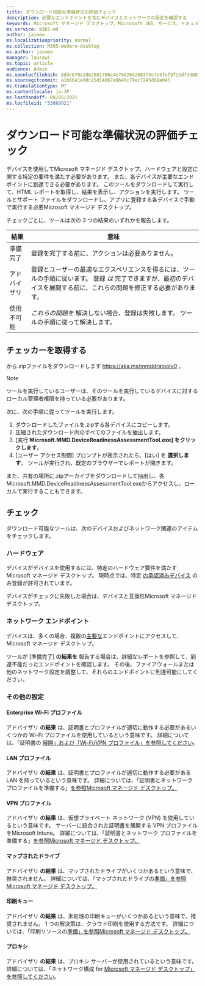 ```yaml
---
title: ダウンロード可能な準備状況の評価チェック
description: 必要なエンドポイントを含むデバイスとネットワークの設定を確認する
keywords: Microsoft マネージド デスクトップ、Microsoft 365、サービス、ドキュメント
ms.service: m365-md
author: jaimeo
ms.localizationpriority: normal
ms.collection: M365-modern-desktop
ms.author: jaimeo
manager: laurawi
ms.topic: article
audience: Admin
ms.openlocfilehash: 8ddc078e2d62881706c4e78d269268373c7e5fef9f25df3980ff411517f2b056
ms.sourcegitcommit: a1b66e1e80c25d14d67a9b46c79ec7245d88e045
ms.translationtype: MT
ms.contentlocale: ja-JP
ms.lasthandoff: 08/05/2021
ms.locfileid: "53869921"
---
```

# <a name="downloadable-readiness-assessment-checker"></a>ダウンロード可能な準備状況の評価チェック

デバイスを使用してMicrosoft マネージド デスクトップ、ハードウェアと設定に関する特定の要件を満たす必要があります。 また、各デバイスが主要なエンドポイントに到達できる必要があります。 このツールをダウンロードして実行して、HTML レポートを取得し、結果を表示し、アクションを実行します。 ツールとサポート ファイルをダウンロードし、アプリに登録する各デバイスで手動で実行する必要Microsoft マネージド デスクトップ。

チェックごとに、ツールは次の 3 つの結果のいずれかを報告します。


|結果  |意味  |
|---------|---------|
|準備完了     | 登録を完了する前に、アクションは必要ありません。        |
|アドバイザリ    | 登録とユーザーの最適なエクスペリエンスを得るには、ツールの手順に従います。 登録 *は* 完了できますが、最初のデバイスを展開する前に、これらの問題を修正する必要があります。        |
|使用不可能 | *これらの問題を* 解決しない場合、登録は失敗します。 ツールの手順に従って解決します。        |

## <a name="obtain-the-checker"></a>チェッカーを取得する

から.zipファイルをダウンロードします https://aka.ms/mmddratoolv0 。

> [!NOTE]
> ツールを実行しているユーザーは、そのツールを実行しているデバイスに対するローカル管理者権限を持っている必要があります。

 次に、次の手順に従ってツールを実行します。

1. ダウンロードしたファイルを.zipする各デバイスにコピーします。
2. 圧縮されたダウンロード内のすべてのファイルを抽出します。
3. [実行 **Microsoft.MMD.DeviceReadinessAssessmentTool.exe] をクリックします**。
4. [ユーザー アクセス制御] プロンプトが表示されたら、[はい] を **選択します**。 ツールが実行され、既定のブラウザーでレポートが開きます。

また、共有の場所に.zipアーカイブをダウンロードして抽出し、各Microsoft.MMD.DeviceReadinessAssessmentTool.exeからアクセスし、ローカルで実行することもできます。


## <a name="checks"></a>チェック

ダウンロード可能なツールは、次のデバイスおよびネットワーク関連のアイテムをチェックします。

### <a name="hardware"></a>ハードウェア

デバイスがデバイスを使用するには、特定のハードウェア要件を満たすMicrosoft マネージド デスクトップ。 現時点では、特定 [の承認済みデバイス](../service-description/device-list.md) のみ登録が許可されています。 

デバイスがチェックに失敗した場合は、デバイスと互換性Microsoft マネージド デスクトップ。

### <a name="network-endpoints"></a>ネットワーク エンドポイント

デバイスは、多くの場合、複数の[主要な](network.md)エンドポイントにアクセスして、Microsoft マネージド デスクトップ。

ツールが [準備完了] **の結果を** 報告する場合は、詳細なレポートを参照して、到達不能だったエンドポイントを確認します。 その後、ファイアウォールまたは他のネットワーク設定を調整して、それらのエンドポイントに到達可能にしてください。

### <a name="other-settings"></a>その他の設定

#### <a name="enterprise-wi-fi-profiles"></a>Enterprise Wi-Fi プロファイル

アドバイザリ **の結果** は、証明書とプロファイルが適切に動作する必要があるいくつかの Wi-Fi プロファイルを使用しているという意味です。 詳細については、「証明書の [展開」および「Wi-Fi/VPN プロファイル」を参照してください](certs-wifi-lan.md#deploy-certificates-and-wi-fivpn-profile)。

#### <a name="lan-profiles"></a>LAN プロファイル

アドバイザリ **の結果** は、証明書とプロファイルが適切に動作する必要がある LAN を持っているという意味です。 詳細については、「証明書とネットワーク プロファイルを準備する」[を参照Microsoft マネージド デスクトップ。](certs-wifi-lan.md)

#### <a name="vpn-profiles"></a>VPN プロファイル

アドバイザリ **の結果** は、仮想プライベート ネットワーク (VPN) を使用しているという意味です。 サーバーに統合された証明書を展開する VPN プロファイルをMicrosoft Intune。 詳細については、「証明書とネットワーク プロファイルを準備する」[を参照Microsoft マネージド デスクトップ。](certs-wifi-lan.md)

#### <a name="mapped-drives"></a>マップされたドライブ

アドバイザリ **の結果** は、マップされたドライブがいくつかあるという意味で、推奨されません。 詳細については、「マップされたドライブの[準備」を参照Microsoft マネージド デスクトップ。](mapped-drives.md)

#### <a name="print-queues"></a>印刷キュー

アドバイザリ **の結果** は、未処理の印刷キューがいくつかあるという意味で、推奨されません。 1 つの解決策は、クラウド印刷を使用する方法です。 詳細については、「印刷リソースの[準備」を参照Microsoft マネージド デスクトップ。](printing.md)

#### <a name="proxies"></a>プロキシ

アドバイザリ **の結果** は、プロキシ サーバーが使用されているという意味です。 詳細については、「ネットワーク構成 for [Microsoft マネージド デスクトップ」 を参照してください](network.md)。

